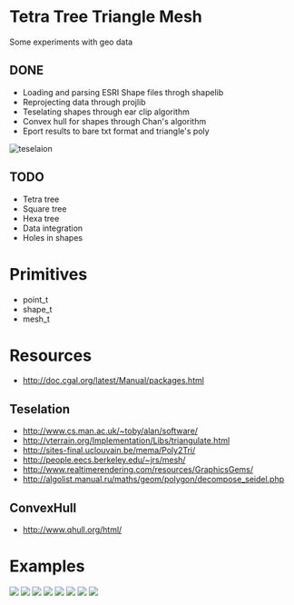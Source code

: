 Tetra Tree Triangle Mesh
========================

Some experiments with geo data

DONE
----

* Loading and parsing ESRI Shape files throgh shapelib
* Reprojecting data through projlib
* Teselating shapes through ear clip algorithm
* Convex hull for shapes through Chan's algorithm
* Eport results to bare txt format and triangle's poly

![teselaion](./img/02.png)

TODO
----

* Tetra tree
* Square tree
* Hexa tree
* Data integration
* Holes in shapes

Primitives
==========

* point_t
* shape_t
* mesh_t

Resources
=========

* http://doc.cgal.org/latest/Manual/packages.html

Teselation
----------

* http://www.cs.man.ac.uk/~toby/alan/software/
* http://vterrain.org/Implementation/Libs/triangulate.html
* http://sites-final.uclouvain.be/mema/Poly2Tri/
* http://people.eecs.berkeley.edu/~jrs/mesh/
* http://www.realtimerendering.com/resources/GraphicsGems/
* http://algolist.manual.ru/maths/geom/polygon/decompose_seidel.php

ConvexHull
----------

* http://www.qhull.org/html/

Examples
========

![](./img/01.png)
![](./img/05.png)
![](./img/06.png)
![](./img/07.png)
![](./img/08.png)
![](./img/09.png)
![](./img/10.png)
![](./img/11.png)
